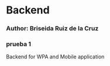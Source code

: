 # Backend

### Author: Briseida Ruiz de la Cruz

### prueba 1

Backend for WPA and Mobile application
